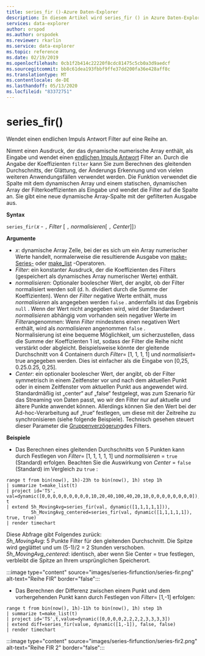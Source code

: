 ```yaml
---
title: series_fir ()-Azure Daten-Explorer
description: In diesem Artikel wird series_fir () in Azure Daten-Explorer beschrieben.
services: data-explorer
author: orspod
ms.author: orspodek
ms.reviewer: rkarlin
ms.service: data-explorer
ms.topic: reference
ms.date: 02/19/2019
ms.openlocfilehash: 0cb1f2b414c22220f8cdc81475c5cb0a3d9aedcf
ms.sourcegitcommit: bb8c61dea193fbbf9ffe37dd200fa36e428aff8c
ms.translationtype: MT
ms.contentlocale: de-DE
ms.lasthandoff: 05/13/2020
ms.locfileid: "83372751"
---
```

# <a name="series_fir"></a>series_fir()

Wendet einen endlichen Impuls Antwort Filter auf eine Reihe an.  

Nimmt einen Ausdruck, der das dynamische numerische Array enthält, als Eingabe und wendet einen [endlichen Impuls Antwort](https://en.wikipedia.org/wiki/Finite_impulse_response) Filter an. Durch die Angabe der Koeffizienten `filter` kann Sie zum Berechnen des gleitenden Durchschnitts, der Glättung, der Änderungs Erkennung und von vielen weiteren Anwendungsfällen verwendet werden. Die Funktion verwendet die Spalte mit dem dynamischen Array und einem statischen, dynamischen Array der Filterkoeffizienten als Eingabe und wendet die Filter auf die Spalte an. Sie gibt eine neue dynamische Array-Spalte mit der gefilterten Ausgabe aus.  

**Syntax**

`series_fir(`*x* - `,` *Filter* [ `,` *normalisieren*[ `,` *Center*]]`)`

**Argumente**

* *x*: dynamische Array Zelle, bei der es sich um ein Array numerischer Werte handelt, normalerweise die resultierende Ausgabe von [make-Series-](make-seriesoperator.md) oder [make_list](makelist-aggfunction.md) -Operatoren.
* *Filter*: ein konstanter Ausdruck, der die Koeffizienten des Filters (gespeichert als dynamisches Array numerischer Werte) enthält.
* *normalisieren*: Optionaler boolescher Wert, der angibt, ob der Filter normalisiert werden soll (d. h. dividiert durch die Summe der Koeffizienten). Wenn der *Filter* negative Werte enthält, muss *normalisieren* als angegeben werden `false` . andernfalls ist das Ergebnis `null` . Wenn der Wert nicht angegeben wird, wird der Standardwert *normalisieren* abhängig vom vorhanden sein negativer Werte im *Filter*angenommen: Wenn *Filter* mindestens einen negativen Wert enthält, wird als *normalisieren* angenommen `false` .  
Normalisierung ist eine bequeme Möglichkeit, um sicherzustellen, dass die Summe der Koeffizienten 1 ist, sodass der Filter die Reihe nicht verstärkt oder abgleicht. Beispielsweise könnte der gleitende Durchschnitt von 4 Containern durch *Filter*= [1, 1, 1, 1] und *normalisiert*= true angegeben werden. Dies ist einfacher als die Eingabe von [0,25, 0.25.0.25, 0,25].
* *Center*: ein optionaler boolescher Wert, der angibt, ob der Filter symmetrisch in einem Zeitfenster vor und nach dem aktuellen Punkt oder in einem Zeitfenster vom aktuellen Punkt aus angewendet wird. Standardmäßig ist „center“ auf „false“ festgelegt, was zum Szenario für das Streaming von Daten passt, wo wir den Filter nur auf aktuelle und ältere Punkte anwendet können. Allerdings können Sie den Wert bei der Ad-hoc-Verarbeitung auf „true“ festlegen, um diese mit der Zeitreihe zu synchronisieren (siehe folgende Beispiele). Technisch gesehen steuert dieser Parameter die [Gruppenverzögerung](https://en.wikipedia.org/wiki/Group_delay_and_phase_delay)des Filters.

**Beispiele**

* Das Berechnen eines gleitenden Durchschnitts von 5 Punkten kann durch Festlegen von *Filter*= [1, 1, 1, 1, 1] und *normalisieren* = `true` (Standard) erfolgen. Beachten Sie die Auswirkung von *Center* = `false` (Standard) im Vergleich zu `true` :

<!-- csl: https://help.kusto.windows.net:443/Samples -->
```kusto
range t from bin(now(), 1h)-23h to bin(now(), 1h) step 1h
| summarize t=make_list(t)
| project id='TS', val=dynamic([0,0,0,0,0,0,0,0,0,10,20,40,100,40,20,10,0,0,0,0,0,0,0,0]), t
| extend 5h_MovingAvg=series_fir(val, dynamic([1,1,1,1,1])),
         5h_MovingAvg_centered=series_fir(val, dynamic([1,1,1,1,1]), true, true)
| render timechart
```

Diese Abfrage gibt Folgendes zurück:  
*5h_MovingAvg*: 5 Punkte Filter für den gleitenden Durchschnitt. Die Spitze wird geglättet und um (5-1)/2 = 2 Stunden verschoben.  
*5h_MovingAvg_centered*: identisch, aber wenn Sie Center = true festlegen, verbleibt die Spitze an Ihrem ursprünglichen Speicherort.

:::image type="content" source="images/series-firfunction/series-fir.png" alt-text="Reihe FIR" border="false":::

* Das Berechnen der Differenz zwischen einem Punkt und dem vorhergehenden Punkt kann durch Festlegen von *Filter*= [1,-1] erfolgen:

<!-- csl: https://help.kusto.windows.net:443/Samples -->
```kusto
range t from bin(now(), 1h)-11h to bin(now(), 1h) step 1h
| summarize t=make_list(t)
| project id='TS',t,value=dynamic([0,0,0,0,2,2,2,2,3,3,3,3])
| extend diff=series_fir(value, dynamic([1,-1]), false, false)
| render timechart
```

:::image type="content" source="images/series-firfunction/series-fir2.png" alt-text="Reihe FIR 2" border="false":::
